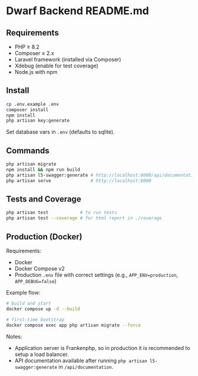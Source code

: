 # Dwarf Backend README.md

## Requirements

* PHP ≥ 8.2
* Composer ≥ 2.x
* Laravel framework (installed via Composer)
* Xdebug (enable for test coverage)
* Node.js with npm

## Install

```bash
cp .env.example .env
composer install
npm install
php artisan key:generate
```

Set database vars in `.env` (defaults to sqlite).

## Commands

```bash
php artisan migrate
npm install && npm run build
php artisan l5-swagger:generate # http://localhost:8000/api/documentation
php artisan serve               # http://localhost:8000
```

## Tests and Coverage

```bash
php artisan test            # to run tests
php artisan test --coverage # for html report in ./coverage
```

## Production (Docker)

Requirements:

* Docker
* Docker Compose v2
* Production `.env` file with correct settings (e.g., `APP_ENV=production`, `APP_DEBUG=false`)

Example flow:

```bash
# build and start
docker compose up -d --build

# first‑time bootstrap
docker compose exec app php artisan migrate --force
```

Notes:

* Application server is Frankenphp, so in production it is recommended to setup a load balancer.
* API documentation available after running `php artisan l5-swagger:generate` in `/api/documentation`.
